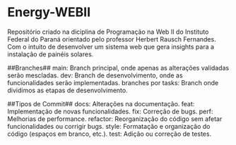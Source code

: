 # Energy-WEBII
Repositório criado na diciplina de Programação na Web II do Instituto Federal do Paraná orientado pelo professor Herbert Rausch Fernandes.  Com o intuito de desenvolver um sistema web que gera insights para a instalação de painéis solares.

##Branches##
main: Branch principal, onde apenas as alterações validadas serão mescladas.
  dev: Branch de desenvolvimento, onde as funcionalidades serão implementadas.
    branches por tasks: Branch onde dividimos as etapas de desenvolvimento.

##Tipos de Commit##
docs: Alterações na documentação.
feat: Implementação de novas funcionalidades.
fix: Correção de bugs.
perf: Melhorias de performance.
refactor: Reorganização do código sem afetar funcionalidades ou corrigir bugs.
style: Formatação e organização do código (espaços em branco, etc.).
test: Adição ou correção de testes.
